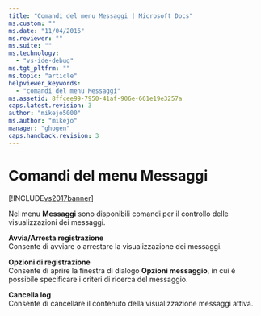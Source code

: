 ```yaml
---
title: "Comandi del menu Messaggi | Microsoft Docs"
ms.custom: ""
ms.date: "11/04/2016"
ms.reviewer: ""
ms.suite: ""
ms.technology: 
  - "vs-ide-debug"
ms.tgt_pltfrm: ""
ms.topic: "article"
helpviewer_keywords: 
  - "comandi del menu Messaggi"
ms.assetid: 8ffcee99-7950-41af-906e-661e19e3257a
caps.latest.revision: 3
author: "mikejo5000"
ms.author: "mikejo"
manager: "ghogen"
caps.handback.revision: 3
---
```

# Comandi del menu Messaggi
[!INCLUDE[vs2017banner](../code-quality/includes/vs2017banner.md)]

Nel menu **Messaggi** sono disponibili comandi per il controllo delle visualizzazioni dei messaggi.  
  
 **Avvia\/Arresta registrazione**  
 Consente di avviare o arrestare la visualizzazione dei messaggi.  
  
 **Opzioni di registrazione**  
 Consente di aprire la finestra di dialogo **Opzioni messaggio**, in cui è possibile specificare i criteri di ricerca del messaggio.  
  
 **Cancella log**  
 Consente di cancellare il contenuto della visualizzazione messaggi attiva.